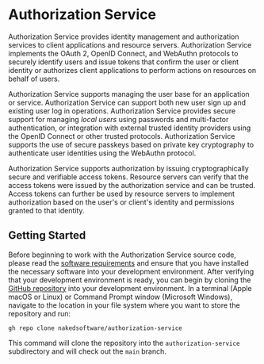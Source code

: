 # Authorization Service

Authorization Service provides identity management and authorization services to client applications and resource servers. Authorization Service implements the OAuth 2, OpenID Connect, and WebAuthn protocols to securely identify users and issue tokens that confirm the user or client identity or authorizes client applications to perform actions on resources on behalf of users.

Authorization Service supports managing the user base for an application or service. Authorization Service can support both new user sign up and existing user log in operations. Authorization Service provides secure support for managing _local users_ using passwords and multi-factor authentication, or integration with external trusted identity providers using the OpenID Connect or other trusted protocols. Authorization Service supports the use of secure passkeys based on private key cryptography to authenticate user identities using the WebAuthn protocol.

Authorization Service supports authorization by issuing cryptographically secure and verifiable access tokens. Resource servers can verify that the access tokens were issued by the authorization service and can be trusted. Access tokens can further be used by resource servers to implement authorization based on the user's or client's identity and permissions granted to that identity.

## Getting Started

Before beginning to work with the Authorization Service source code, please read the [software requirements](docs/software_requirements.md) and ensure that you have installed the necessary software into your development environment. After verifying that your development environment is ready, you can begin by cloning the [GitHub repository](https://github.com/nakedsoftware/authorization-service) into your development environment. In a terminal (Apple macOS or Linux) or Command Prompt window (Microsoft Windows), navigate to the location in your file system where you want to store the repository and run:

    gh repo clone nakedsoftware/authorization-service

This command will clone the repository into the `authorization-service` subdirectory and will check out the `main` branch.

